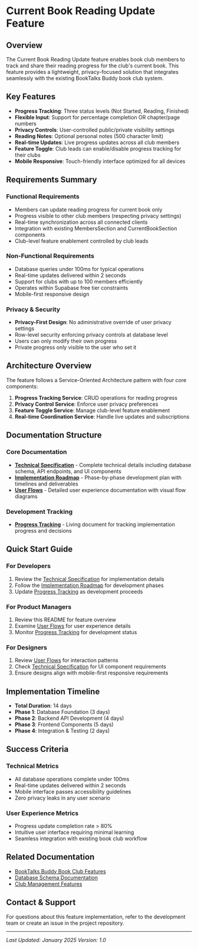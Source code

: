 # Current Book Reading Update Feature

## Overview

The Current Book Reading Update feature enables book club members to track and share their reading progress for the club's current book. This feature provides a lightweight, privacy-focused solution that integrates seamlessly with the existing BookTalks Buddy book club system.

## Key Features

- **Progress Tracking**: Three status levels (Not Started, Reading, Finished)
- **Flexible Input**: Support for percentage completion OR chapter/page numbers
- **Privacy Controls**: User-controlled public/private visibility settings
- **Reading Notes**: Optional personal notes (500 character limit)
- **Real-time Updates**: Live progress updates across all club members
- **Feature Toggle**: Club leads can enable/disable progress tracking for their clubs
- **Mobile Responsive**: Touch-friendly interface optimized for all devices

## Requirements Summary

### Functional Requirements
- Members can update reading progress for current book only
- Progress visible to other club members (respecting privacy settings)
- Real-time synchronization across all connected clients
- Integration with existing MembersSection and CurrentBookSection components
- Club-level feature enablement controlled by club leads

### Non-Functional Requirements
- Database queries under 100ms for typical operations
- Real-time updates delivered within 2 seconds
- Support for clubs with up to 100 members efficiently
- Operates within Supabase free tier constraints
- Mobile-first responsive design

### Privacy & Security
- **Privacy-First Design**: No administrative override of user privacy settings
- Row-level security enforcing privacy controls at database level
- Users can only modify their own progress
- Private progress only visible to the user who set it

## Architecture Overview

The feature follows a Service-Oriented Architecture pattern with four core components:

1. **Progress Tracking Service**: CRUD operations for reading progress
2. **Privacy Control Service**: Enforce user privacy preferences
3. **Feature Toggle Service**: Manage club-level feature enablement
4. **Real-time Coordination Service**: Handle live updates and subscriptions

## Documentation Structure

### Core Documentation
- **[Technical Specification](./technical_specification.md)** - Complete technical details including database schema, API endpoints, and UI components
- **[Implementation Roadmap](./implementation_roadmap.md)** - Phase-by-phase development plan with timelines and deliverables
- **[User Flows](./user_flows.md)** - Detailed user experience documentation with visual flow diagrams

### Development Tracking
- **[Progress Tracking](./progress_tracking.md)** - Living document for tracking implementation progress and decisions

## Quick Start Guide

### For Developers
1. Review the [Technical Specification](./technical_specification.md) for implementation details
2. Follow the [Implementation Roadmap](./implementation_roadmap.md) for development phases
3. Update [Progress Tracking](./progress_tracking.md) as development proceeds

### For Product Managers
1. Review this README for feature overview
2. Examine [User Flows](./user_flows.md) for user experience details
3. Monitor [Progress Tracking](./progress_tracking.md) for development status

### For Designers
1. Review [User Flows](./user_flows.md) for interaction patterns
2. Check [Technical Specification](./technical_specification.md) for UI component requirements
3. Ensure designs align with mobile-first responsive requirements

## Implementation Timeline

- **Total Duration**: 14 days
- **Phase 1**: Database Foundation (3 days)
- **Phase 2**: Backend API Development (4 days)
- **Phase 3**: Frontend Components (5 days)
- **Phase 4**: Integration & Testing (2 days)

## Success Criteria

### Technical Metrics
- All database operations complete under 100ms
- Real-time updates delivered within 2 seconds
- Mobile interface passes accessibility guidelines
- Zero privacy leaks in any user scenario

### User Experience Metrics
- Progress update completion rate > 80%
- Intuitive user interface requiring minimal learning
- Seamless integration with existing book club workflow

## Related Documentation

- [BookTalks Buddy Book Club Features](../BOOKCLUB_FEATURE.md)
- [Database Schema Documentation](../bookclub_mvp_phase1.md)
- [Club Management Features](../Club_management/)

## Contact & Support

For questions about this feature implementation, refer to the development team or create an issue in the project repository.

---

*Last Updated: January 2025*
*Version: 1.0*
